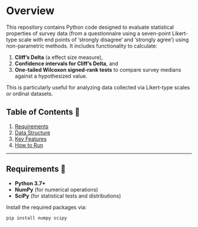 # Overview

This repository contains Python code designed to evaluate statistical properties of survey data (from a questionnaire using a seven-point Likert-type scale with end points of ‘strongly disagree’ and ‘strongly agree’) using non-parametric methods. It includes functionality to calculate:

1. **Cliff’s Delta** (a effect size measure),  
2. **Confidence intervals for Cliff’s Delta**, and  
3. **One-tailed Wilcoxon signed-rank tests** to compare survey medians against a hypothesized value.

This is particularly useful for analyzing data collected via Likert-type scales or ordinal datasets.

## Table of Contents :memo:

1. [Requirements](#requirements)  
2. [Data Structure](#data-structure)  
3. [Key Features](#key-features)  
4. [How to Run](#how-to-run)  

---

## Requirements :wrench:

- **Python 3.7+**  
- **NumPy** (for numerical operations)  
- **SciPy** (for statistical tests and distributions)  

Install the required packages via:

```bash
pip install numpy scipy
